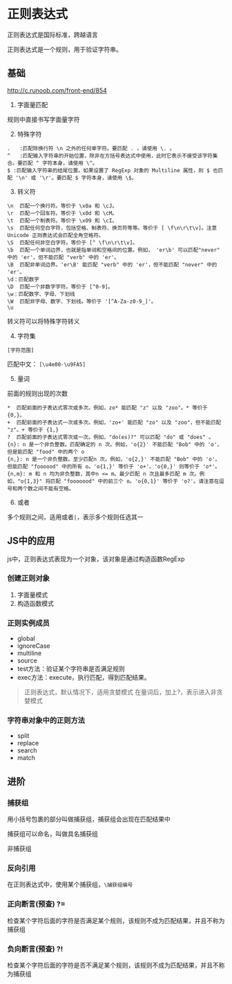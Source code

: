 # 正则表达式

正则表达式是国际标准，跨越语言

正则表达式是一个规则，用于验证字符串。

## 基础

http://c.runoob.com/front-end/854

1. 字面量匹配

规则中直接书写字面量字符

2. 特殊字符
   
```
.   :匹配除换行符 \n 之外的任何单字符。要匹配 . ，请使用 \. 。
^   :匹配输入字符串的开始位置，除非在方括号表达式中使用，此时它表示不接受该字符集合。要匹配 ^ 字符本身，请使用 \^。
$ :匹配输入字符串的结尾位置。如果设置了 RegExp 对象的 Multiline 属性，则 $ 也匹配 '\n' 或 '\r'。要匹配 $ 字符本身，请使用 \$。
```

3. 转义符

```
\n  匹配一个换行符。等价于 \x0a 和 \cJ。
\r  匹配一个回车符。等价于 \x0d 和 \cM。
\t  匹配一个制表符。等价于 \x09 和 \cI。
\s  匹配任何空白字符，包括空格、制表符、换页符等等。等价于 [ \f\n\r\t\v]。注意 Unicode 正则表达式会匹配全角空格符。
\S  匹配任何非空白字符。等价于 [^ \f\n\r\t\v]。
\b  匹配一个单词边界，也就是指单词和空格间的位置。例如， 'er\b' 可以匹配"never" 中的 'er'，但不能匹配 "verb" 中的 'er'。
\B  匹配非单词边界。'er\B' 能匹配 "verb" 中的 'er'，但不能匹配 "never" 中的 'er'。
\d：匹配数字
\D  匹配一个非数字字符。等价于 [^0-9]。
\w：匹配数字、字母、下划线
\W  匹配非字母、数字、下划线。等价于 '[^A-Za-z0-9_]'。
\u
```

转义符可以将特殊字符转义

4. 字符集

```
[字符范围]
```

匹配中文： ```[\u4e00-\u9FA5]```

5. 量词

前面的规则出现的次数

```
*  匹配前面的子表达式零次或多次。例如，zo* 能匹配 "z" 以及 "zoo"。* 等价于{0,}。
+  匹配前面的子表达式一次或多次。例如，'zo+' 能匹配 "zo" 以及 "zoo"，但不能匹配 "z"。+ 等价于 {1,}
?  匹配前面的子表达式零次或一次。例如，"do(es)?" 可以匹配 "do" 或 "does" 。
{n}: n 是一个非负整数。匹配确定的 n 次。例如，'o{2}' 不能匹配 "Bob" 中的 'o'，但是能匹配 "food" 中的两个 o
{n,}: n 是一个非负整数。至少匹配n 次。例如，'o{2,}' 不能匹配 "Bob" 中的 'o'，但能匹配 "foooood" 中的所有 o。'o{1,}' 等价于 'o+'。'o{0,}' 则等价于 'o*'。
{n,m}: m 和 n 均为非负整数，其中n <= m。最少匹配 n 次且最多匹配 m 次。例如，"o{1,3}" 将匹配 "fooooood" 中的前三个 o。'o{0,1}' 等价于 'o?'。请注意在逗号和两个数之间不能有空格。
```

6. 或者

多个规则之间，适用或者```|```，表示多个规则任选其一

## JS中的应用

js中，正则表达式表现为一个对象，该对象是通过构造函数RegExp

### 创建正则对象

1. 字面量模式
2. 构造函数模式

### 正则实例成员

- global
- ignoreCase
- multiline
- source
- test方法：验证某个字符串是否满足规则
- exec方法：execute，执行匹配，得到匹配结果。


> 正则表达式，默认情况下，适用贪婪模式
> 在量词后，加上?，表示进入非贪婪模式

### 字符串对象中的正则方法

- split
- replace 
- search
- match

## 进阶

### 捕获组

用小括号包裹的部分叫做捕获组，捕获组会出现在匹配结果中

捕获组可以命名，叫做具名捕获组

非捕获组

### 反向引用

在正则表达式中，使用某个捕获组，```\捕获组编号```

### 正向断言(预查) ?=

检查某个字符后面的字符是否满足某个规则，该规则不成为匹配结果，并且不称为捕获组

### 负向断言(预查) ?!

检查某个字符后面的字符是否不满足某个规则，该规则不成为匹配结果，并且不称为捕获组